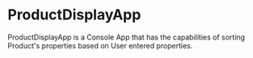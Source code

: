 # ProductDisplayApp
ProductDisplayApp is a Console App that has the capabilities of sorting Product's properties based on User entered properties.
